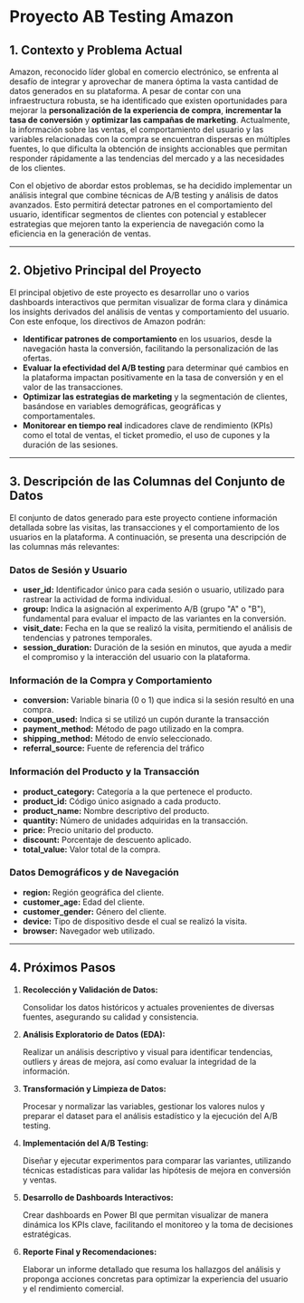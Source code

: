 # Proyecto AB Testing Amazon

## 1. **Contexto y Problema Actual**

Amazon, reconocido líder global en comercio electrónico, se enfrenta al desafío de integrar y aprovechar de manera óptima la vasta cantidad de datos generados en su plataforma. A pesar de contar con una infraestructura robusta, se ha identificado que existen oportunidades para mejorar la **personalización de la experiencia de compra**, **incrementar la tasa de conversión** y **optimizar las campañas de marketing**. Actualmente, la información sobre las ventas, el comportamiento del usuario y las variables relacionadas con la compra se encuentran dispersas en múltiples fuentes, lo que dificulta la obtención de insights accionables que permitan responder rápidamente a las tendencias del mercado y a las necesidades de los clientes.

Con el objetivo de abordar estos problemas, se ha decidido implementar un análisis integral que combine técnicas de A/B testing y análisis de datos avanzados. Esto permitirá detectar patrones en el comportamiento del usuario, identificar segmentos de clientes con potencial y establecer estrategias que mejoren tanto la experiencia de navegación como la eficiencia en la generación de ventas.

---

## 2. **Objetivo Principal del Proyecto**

El principal objetivo de este proyecto es desarrollar uno o varios dashboards interactivos que permitan visualizar de forma clara y dinámica los insights derivados del análisis de ventas y comportamiento del usuario. Con este enfoque, los directivos de Amazon podrán:

- **Identificar patrones de comportamiento** en los usuarios, desde la navegación hasta la conversión, facilitando la personalización de las ofertas.
- **Evaluar la efectividad del A/B testing** para determinar qué cambios en la plataforma impactan positivamente en la tasa de conversión y en el valor de las transacciones.
- **Optimizar las estrategias de marketing** y la segmentación de clientes, basándose en variables demográficas, geográficas y comportamentales.
- **Monitorear en tiempo real** indicadores clave de rendimiento (KPIs) como el total de ventas, el ticket promedio, el uso de cupones y la duración de las sesiones.

---

## 3. **Descripción de las Columnas del Conjunto de Datos**

El conjunto de datos generado para este proyecto contiene información detallada sobre las visitas, las transacciones y el comportamiento de los usuarios en la plataforma. A continuación, se presenta una descripción de las columnas más relevantes:

### **Datos de Sesión y Usuario**

- **user_id:** Identificador único para cada sesión o usuario, utilizado para rastrear la actividad de forma individual.
- **group:** Indica la asignación al experimento A/B (grupo "A" o "B"), fundamental para evaluar el impacto de las variantes en la conversión.
- **visit_date:** Fecha en la que se realizó la visita, permitiendo el análisis de tendencias y patrones temporales.
- **session_duration:** Duración de la sesión en minutos, que ayuda a medir el compromiso y la interacción del usuario con la plataforma.

### **Información de la Compra y Comportamiento**

- **conversion:** Variable binaria (0 o 1) que indica si la sesión resultó en una compra.
- **coupon_used:** Indica si se utilizó un cupón durante la transacción
- **payment_method:** Método de pago utilizado en la compra.
- **shipping_method:** Método de envío seleccionado.
- **referral_source:** Fuente de referencia del tráfico

### **Información del Producto y la Transacción**

- **product_category:** Categoría a la que pertenece el producto.
- **product_id:** Código único asignado a cada producto.
- **product_name:** Nombre descriptivo del producto.
- **quantity:** Número de unidades adquiridas en la transacción.
- **price:** Precio unitario del producto.
- **discount:** Porcentaje de descuento aplicado.
- **total_value:** Valor total de la compra.

### **Datos Demográficos y de Navegación**

- **region:** Región geográfica del cliente.
- **customer_age:** Edad del cliente.
- **customer_gender:** Género del cliente.
- **device:** Tipo de dispositivo desde el cual se realizó la visita.
- **browser:** Navegador web utilizado.

---

## 4. **Próximos Pasos**

1. **Recolección y Validación de Datos:**
    
    Consolidar los datos históricos y actuales provenientes de diversas fuentes, asegurando su calidad y consistencia.
    
2. **Análisis Exploratorio de Datos (EDA):**
    
    Realizar un análisis descriptivo y visual para identificar tendencias, outliers y áreas de mejora, así como evaluar la integridad de la información.
    
3. **Transformación y Limpieza de Datos:**
    
    Procesar y normalizar las variables, gestionar los valores nulos y preparar el dataset para el análisis estadístico y la ejecución del A/B testing.
    
4. **Implementación del A/B Testing:**
    
    Diseñar y ejecutar experimentos para comparar las variantes, utilizando técnicas estadísticas para validar las hipótesis de mejora en conversión y ventas.
    
5. **Desarrollo de Dashboards Interactivos:**
    
    Crear dashboards en Power BI que permitan visualizar de manera dinámica los KPIs clave, facilitando el monitoreo y la toma de decisiones estratégicas.
    
6. **Reporte Final y Recomendaciones:**
    
    Elaborar un informe detallado que resuma los hallazgos del análisis y proponga acciones concretas para optimizar la experiencia del usuario y el rendimiento comercial.